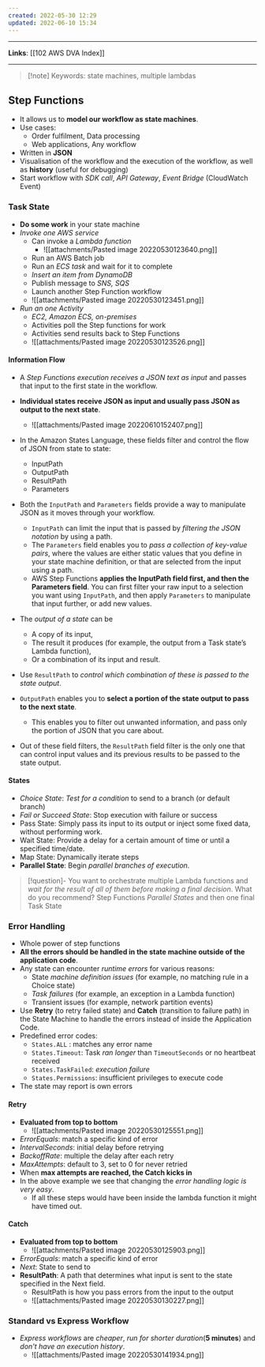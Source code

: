 ```yaml
---
created: 2022-05-30 12:29
updated: 2022-06-10 15:34
---
```

---
**Links**: [[102 AWS DVA Index]]

---
> [!note] Keywords: state machines, multiple lambdas

## Step Functions
- It allows us to **model our workflow as state machines**.
- Use cases:
	- Order fulfilment, Data processing
	- Web applications, Any workflow 
- Written in **JSON**
- Visualisation of the workflow and the execution of the workflow, as well as **history** (useful for debugging)
- Start workflow with *SDK call*, *API Gateway*, *Event Bridge* (CloudWatch Event)

### Task State
- **Do some work** in your state machine
- *Invoke one AWS service*
	- Can invoke a *Lambda function*
		- ![[attachments/Pasted image 20220530123640.png]]
	- Run an AWS Batch job
	- Run an *ECS task* and wait for it to complete
	- *Insert an item from DynamoDB*
	- Publish message to *SNS, SQS*
	- Launch another Step Function workflow
	- ![[attachments/Pasted image 20220530123451.png]]
- *Run an one Activity*
	- *EC2, Amazon ECS, on-premises*
	- Activities poll the Step functions for work
	- Activities send results back to Step Functions
	- ![[attachments/Pasted image 20220530123526.png]]

#### Information Flow
- A *Step Functions execution receives a JSON text as input* and passes that input to the first state in the workflow. 
- **Individual states receive JSON as input and usually pass JSON as output to the next state**. 
	- ![[attachments/Pasted image 20220610152407.png]]
- In the Amazon States Language, these fields filter and control the flow of JSON from state to state:
	- InputPath
	- OutputPath
	- ResultPath
	- Parameters

- Both the `InputPath` and `Parameters` fields provide a way to manipulate JSON as it moves through your workflow. 
	- `InputPath` can limit the input that is passed by *filtering the JSON notation* by using a path. 
	- The `Parameters` field enables you to *pass a collection of key-value pairs*, where the values are either static values that you define in your state machine definition, or that are selected from the input using a path.
	- AWS Step Functions **applies the InputPath field first, and then the Parameters field**. You can first filter your raw input to a selection you want using `InputPath`, and then apply `Parameters` to manipulate that input further, or add new values.
-  The *output of a state* can be 
	- A copy of its input, 
	- The result it produces (for example, the output from a Task state’s Lambda function), 
	- Or a combination of its input and result. 
- Use `ResultPath` to *control which combination of these is passed to the state output*.
- `OutputPath` enables you to **select a portion of the state output to pass to the next state**. 
	- This enables you to filter out unwanted information, and pass only the portion of JSON that you care about.
- Out of these field filters, the `ResultPath` field filter is the only one that can control input values and its previous results to be passed to the state output. 

#### States
- *Choice State*: *Test for a condition* to send to a branch (or default branch)
- *Fail or Succeed State*: Stop execution with failure or success
- Pass State: Simply pass its input to its output or inject some fixed data, without performing work.
- Wait State: Provide a delay for a certain amount of time or until a specified time/date.
- Map State: Dynamically iterate steps
- **Parallel State**: Begin *parallel branches of execution*.

> [!question]- You want to orchestrate multiple Lambda functions and *wait for the result of all of them before making a final decision*. What do you recommend?
> Step Functions *Parallel States* and then one final Task State

### Error Handling
- Whole power of step functions
- **All the errors should be handled in the state machine outside of the application code**.
- Any state can encounter *runtime errors* for various reasons:
	- State *machine definition issues* (for example, no matching rule in a Choice state)
	- *Task failures* (for example, an exception in a Lambda function)
	- Transient issues (for example, network partition events)
- Use **Retry** (to retry failed state) and **Catch** (transition to failure path) in the State Machine to handle the errors instead of inside the Application Code.
- Predefined error codes:
	- `States.ALL` : matches any error name
	- `States.Timeout`: Task *ran longer* than `TimeoutSeconds` or no heartbeat received
	- `States.TaskFailed`: *execution failure*
	- `States.Permissions`: insufficient privileges to execute code
- The state may report is own errors

#### Retry 
- **Evaluated from top to bottom**
	- ![[attachments/Pasted image 20220530125551.png]]
- *ErrorEquals*: match a specific kind of error
- *IntervalSeconds*: initial delay before retrying
- *BackoffRate*: multiple the delay after each retry
- *MaxAttempts*: default to 3, set to 0 for never retried
- When **max attempts are reached, the Catch kicks in**
- In the above example we see that changing the *error handling logic is very easy*.
	- If all these steps would have been inside the lambda function it might have timed out.

#### Catch
- **Evaluated from top to bottom**
	- ![[attachments/Pasted image 20220530125903.png]]
- *ErrorEquals*: match a specific kind of error
- *Next*: State to send to
- **ResultPath**: A path that determines what input is sent to the state specified in the Next field.
	- ResultPath is how you pass errors from the input to the output 
	- ![[attachments/Pasted image 20220530130227.png]]

### Standard vs Express Workflow
- *Express workflows* are *cheaper*, *run for shorter duration*(**5 minutes**) and *don't have an execution history*.
	- ![[attachments/Pasted image 20220530141934.png]]

